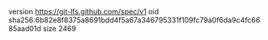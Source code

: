 version https://git-lfs.github.com/spec/v1
oid sha256:6b82e8f8375a8691bdd4f5a67a346795331f109fc79a0f6da9c4fc6685aad01d
size 2469
